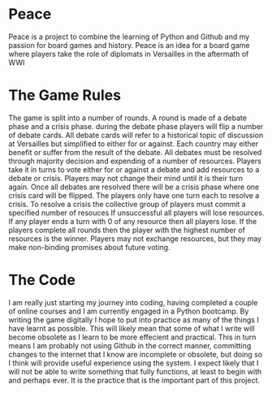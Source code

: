 # Peace
Peace is a project to combine the learning of Python and Github and my passion for board games and history. Peace is an idea for a board game where players take the role of diplomats in Versailles in the aftermath of WWI

# The Game Rules
The game is split into a number of rounds. A round is made of a debate phase and a crisis phase.
during the debate phase players will flip a number of debate cards.
All debate cards will refer to a historical topic of discussion at Versailles but simplified to either for or against. 
Each country may either benefit or suffer from the result of the debate. 
All debates must be resolved through majority decision and expending of a number of resources.
Players take it in turns to vote either for or against a debate and add resources to a debate or crisis.
Players may not change their mind until it is their turn again. 
Once all debates are resolved there will be a crisis phase where one crisis card will be flipped.
The players only have one turn each to resolve a crisis. 
To resolve a crisis the collective group of players must commit a specified number of resouces
If unsuccessful all players will lose resources.
If any player ends a turn with 0 of any resource then all players lose.
If the players complete all rounds then the player with the highest number of resources is the winner. 
Players may not exchange resources, but they may make non-binding promises about future voting.

# The Code
I am really just starting my journey into coding, having completed a couple of online courses and I am currently engaged in a Python bootcamp. 
By writing the game digitally I hope to put into practice as many of the things I have learnt as possible. This will likely mean that some of what I write will become obsolete as I learn to be more effecient and practical. This in turn means I am probably not using Github in the correct manner, committing changes to the internet that I know are incomplete or obsolete, but doing so I think will provide useful experience using the system.
I expect likely that I will not be able to write something that fully functions, at least to begin with and perhaps ever. It is the practice that is the important part of this project.   
